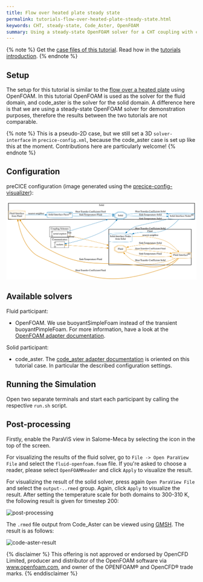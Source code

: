 ```yaml
---
title: Flow over heated plate steady state
permalink: tutorials-flow-over-heated-plate-steady-state.html
keywords: CHT, steady-state, Code_Aster, OpenFOAM
summary: Using a steady-state OpenFOAM solver for a CHT coupling with code_aster. This tutorial is based on the "flow over a heated plate" scenario.
---
```


{% note %}
Get the [case files of this tutorial](https://github.com/precice/tutorials/tree/master/flow-over-heated-plate-steady-state). Read how in the [tutorials introduction](https://www.precice.org/tutorials.html).
{% endnote %}

## Setup

The setup for this tutorial is similar to the [flow over a heated plate](https://www.precice.org/tutorials-flow-over-heated-plate.html) using OpenFOAM. In this tutorial OpenFOAM is used as the solver for the fluid domain, and code_aster is the solver for the solid domain. A difference here is that we are using a steady-state OpenFOAM solver for demonstration purposes, therefore the results between the two tutorials are not comparable.

{% note %}
This is a pseudo-2D case, but we still set a 3D `solver-interface` in `precice-config.xml`, because the code_aster case is set up like this at the moment. Contributions here are particularly welcome!
{% endnote %}

## Configuration

preCICE configuration (image generated using the [precice-config-visualizer](https://precice.org/tooling-config-visualization.html)):

![preCICE configuration visualization](images/tutorials-flow-over-heated-plate-steady-state-precice-config.svg)

## Available solvers

Fluid participant:

* OpenFOAM. We use buoyantSimpleFoam instead of the transient buoyantPimpleFoam. For more information, have a look at the [OpenFOAM adapter documentation](https://www.precice.org/adapter-openfoam-overview.html).

Solid participant:

* code_aster. The [code_aster adapter documentation](https://www.precice.org/adapter-code_aster.html) is oriented on this tutorial case. In particular the described configuration settings.

## Running the Simulation

Open two separate terminals and start each participant by calling the respective `run.sh` script.

## Post-processing

Firstly, enable the ParaViS view in Salome-Meca by selecting the icon in the top of the screen.

For visualizing the results of the fluid solver, go to `File -> Open ParaView File` and select the `fluid-openfoam.foam` file. If you're asked to choose a reader, please select `OpenFOAMReader` and click `Apply` to visualize the result.

For visualizing the result of the solid solver, press again `Open ParaView File` and select the `output-..rmed` group. Again, click `Apply` to visualize the result. After setting the temperature scale for both domains to 300-310 K, the following result is given for timestep 200:

![post-processing](images/tutorials-flow-over-heated-plate-steady-state-post-processing.png)

The `.rmed` file output from Code_Aster can be viewed using [GMSH](https://gmsh.info/). The result is as follows:

![code-aster-result](images/tutorials-flow-over-heated-plate-steady-state-result.png)

{% disclaimer %}
This offering is not approved or endorsed by OpenCFD Limited, producer and distributor of the OpenFOAM software via www.openfoam.com, and owner of the OPENFOAM®  and OpenCFD®  trade marks.
{% enddisclaimer %}

